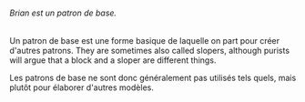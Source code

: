 <Note>

###### Brian est un patron de base.

Un patron de base est une forme basique de laquelle on part pour créer d'autres patrons.
They are sometimes also called slopers, although purists will argue that a block and a sloper are different things.

Les patrons de base ne sont donc généralement pas utilisés tels quels, mais plutôt pour élaborer d'autres modèles.

</Note>



